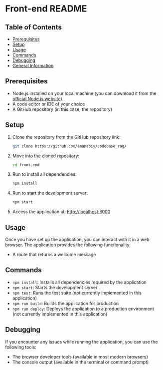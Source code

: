 # Front-end README

## Table of Contents
- [Prerequisites](#prerequisites)
- [Setup](#setup)
- [Usage](#usage)
- [Commands](#commands)
- [Debugging](#debugging)
- [General Information](#general-information)

## Prerequisites
- Node.js installed on your local machine (you can download it from the [official Node.js website](https://nodejs.org/))
- A code editor or IDE of your choice
- A GitHub repository (in this case, the repository)

## Setup
1. Clone the repository from the GitHub repository link:
    ```bash
    git clone https://github.com/amanabiy/codebase_rag/
    ```
2. Move into the cloned repository:
    ```bash
    cd front-end
    ```
3. Run to install all dependencies:
    ```bash
    npm install
    ```
4. Run to start the development server:
    ```bash
    npm start
    ```
5. Access the application at: [http://localhost:3000](http://localhost:3000)

## Usage
Once you have set up the application, you can interact with it in a web browser. The application provides the following functionality:
- A route that returns a welcome message

## Commands
- `npm install`: Installs all dependencies required by the application
- `npm start`: Starts the development server
- `npm test`: Runs the test suite (not currently implemented in this application)
- `npm run build`: Builds the application for production
- `npm run deploy`: Deploys the application to a production environment (not currently implemented in this application)

## Debugging
If you encounter any issues while running the application, you can use the following tools:
- The browser developer tools (available in most modern browsers)
- The console output (available in the terminal or command prompt)

